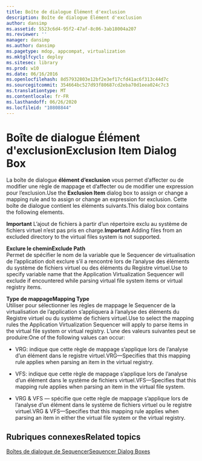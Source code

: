 ```yaml
---
title: Boîte de dialogue Élément d'exclusion
description: Boîte de dialogue Élément d'exclusion
author: dansimp
ms.assetid: 5523c6d4-95f2-47af-8c06-3ab18004a207
ms.reviewer: ''
manager: dansimp
ms.author: dansimp
ms.pagetype: mdop, appcompat, virtualization
ms.mktglfcycl: deploy
ms.sitesec: library
ms.prod: w10
ms.date: 06/16/2016
ms.openlocfilehash: 8d57932803e12bf2e3ef17cfd41ac6f313c44d7c
ms.sourcegitcommit: 354664bc527d93f80687cd2eba70d1eea024c7c3
ms.translationtype: MT
ms.contentlocale: fr-FR
ms.lasthandoff: 06/26/2020
ms.locfileid: "10808844"
---
```

# <span data-ttu-id="ed71a-103">Boîte de dialogue Élément d'exclusion</span><span class="sxs-lookup"><span data-stu-id="ed71a-103">Exclusion Item Dialog Box</span></span>


<span data-ttu-id="ed71a-104">La boîte de dialogue **élément d’exclusion** vous permet d’affecter ou de modifier une règle de mappage et d’affecter ou de modifier une expression pour l’exclusion.</span><span class="sxs-lookup"><span data-stu-id="ed71a-104">Use the **Exclusion Item** dialog box to assign or change a mapping rule and to assign or change an expression for exclusion.</span></span> <span data-ttu-id="ed71a-105">Cette boîte de dialogue contient les éléments suivants.</span><span class="sxs-lookup"><span data-stu-id="ed71a-105">This dialog box contains the following elements.</span></span>

<span data-ttu-id="ed71a-106">**Important**  L’ajout de fichiers à partir d’un répertoire exclu au système de fichiers virtuel n’est pas pris en charge.</span><span class="sxs-lookup"><span data-stu-id="ed71a-106">**Important** Adding files from an excluded directory to the virtual files system is not supported.</span></span>

 

<a href="" id="exclude-path"></a>**<span data-ttu-id="ed71a-107">Exclure le chemin</span><span class="sxs-lookup"><span data-stu-id="ed71a-107">Exclude Path</span></span>**  
<span data-ttu-id="ed71a-108">Permet de spécifier le nom de la variable que le Sequencer de virtualisation de l’application doit exclure s’il a rencontré lors de l’analyse des éléments du système de fichiers virtuel ou des éléments du Registre virtuel.</span><span class="sxs-lookup"><span data-stu-id="ed71a-108">Use to specify variable name that the Application Virtualization Sequencer will exclude if encountered while parsing virtual file system items or virtual registry items.</span></span>

<a href="" id="mapping-type"></a>**<span data-ttu-id="ed71a-109">Type de mappage</span><span class="sxs-lookup"><span data-stu-id="ed71a-109">Mapping Type</span></span>**  
<span data-ttu-id="ed71a-110">Utiliser pour sélectionner les règles de mappage le Sequencer de la virtualisation de l’application s’appliquera à l’analyse des éléments du Registre virtuel ou du système de fichiers virtuel.</span><span class="sxs-lookup"><span data-stu-id="ed71a-110">Use to select the mapping rules the Application Virtualization Sequencer will apply to parse items in the virtual file system or virtual registry.</span></span> <span data-ttu-id="ed71a-111">L’une des valeurs suivantes peut se produire:</span><span class="sxs-lookup"><span data-stu-id="ed71a-111">One of the following values can occur:</span></span>

-   <span data-ttu-id="ed71a-112">VRG: indique que cette règle de mappage s’applique lors de l’analyse d’un élément dans le registre virtuel.</span><span class="sxs-lookup"><span data-stu-id="ed71a-112">VRG—Specifies that this mapping rule applies when parsing an item in the virtual registry.</span></span>

-   <span data-ttu-id="ed71a-113">VFS: indique que cette règle de mappage s’applique lors de l’analyse d’un élément dans le système de fichiers virtuel.</span><span class="sxs-lookup"><span data-stu-id="ed71a-113">VFS—Specifies that this mapping rule applies when parsing an item in the virtual file system.</span></span>

-   <span data-ttu-id="ed71a-114">VRG & VFS — spécifie que cette règle de mappage s’applique lors de l’analyse d’un élément dans le système de fichiers virtuel ou le registre virtuel.</span><span class="sxs-lookup"><span data-stu-id="ed71a-114">VRG & VFS—Specifies that this mapping rule applies when parsing an item in either the virtual file system or the virtual registry.</span></span>

## <span data-ttu-id="ed71a-115">Rubriques connexes</span><span class="sxs-lookup"><span data-stu-id="ed71a-115">Related topics</span></span>


[<span data-ttu-id="ed71a-116">Boîtes de dialogue de Sequencer</span><span class="sxs-lookup"><span data-stu-id="ed71a-116">Sequencer Dialog Boxes</span></span>](sequencer-dialog-boxes.md)

 

 





